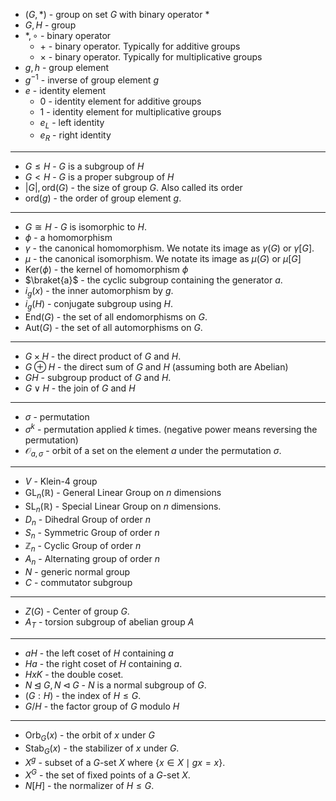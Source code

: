 * $(G,\ast)$ - group on set $G$ with binary operator $\ast$
* $G, H$ - group
* $\ast, \circ$ - binary operator
	* $+$ - binary operator. Typically for additive groups
	* $\times$ - binary operator. Typically for multiplicative groups
* $g, h$ - group element
* $g^{-1}$ - inverse of group element $g$
* $e$ - identity element
	* $0$ - identity element for additive groups
	* $1$ - identity element for multiplicative groups
	* $e_L$ - left identity
	* $e_R$ - right identity
***
* $G\le H$ - $G$ is a subgroup of $H$
* $G < H$ - $G$ is a proper subgroup of $H$
* $|G|, \text{ord}(G)$ - the size of group $G$. Also called its order
* $\text{ord}(g)$ - the order of group element $g$.
***
* $G \cong H$ - $G$ is isomorphic to $H$. 
* $\phi$ - a homomorphism
* $\gamma$ - the canonical homomorphism. We notate its image as $\gamma(G)$ or $\gamma[G]$.
* $\mu$ - the canonical isomorphism. We notate its image as $\mu(G)$ or $\mu[G]$
* $\text{Ker}(\phi)$ - the kernel of homomorphism $\phi$
* $\braket{a}$ - the cyclic subgroup containing the generator $a$.
* $i_g(x)$ - the inner automorphism by $g$.
* $i_g(H)$ - conjugate subgroup using $H$.
* $\text{End}(G)$ - the set of all endomorphisms on $G$. 
* $\text{Aut}(G)$ - the set of all automorphisms on $G$.
***
* $G\times H$ - the direct product of $G$ and $H$.
* $G\oplus H$ - the direct sum of $G$ and $H$ (assuming both are Abelian)
* $GH$ - subgroup product of $G$ and $H$.
* $G\vee H$ - the join of $G$ and $H$
***
* $\sigma$ - permutation
* $\sigma^k$ - permutation applied $k$ times. (negative power means reversing the permutation)
* $\mathcal{O}_{a,\sigma}$  - orbit of a set on the element $a$ under the permutation $\sigma$.
***
* $V$ - Klein-4 group
* $\text{GL}_n(\mathbb{R})$ - General Linear Group on $n$ dimensions
* $\text{SL}_n(\mathbb{R})$ - Special Linear Group on $n$ dimensions.
* $D_n$ - Dihedral Group of order $n$
* $S_n$ - Symmetric Group of order $n$
* $\mathbb{Z}_n$ - Cyclic Group of order $n$
* $A_n$ - Alternating group of order $n$
* $N$ - generic normal group
* $C$ - commutator subgroup
***
* $Z(G)$ - Center of group $G$.
* $A_T$ - torsion subgroup of abelian group $A$
***
* $aH$ - the left coset of $H$ containing $a$
* $Ha$ - the right coset of $H$ containing $a$.
* $HxK$ - the double coset.
* $N\unlhd G, N\lhd G$ - $N$ is a normal subgroup of $G$.  
* $(G:H)$ - the index of $H\le G$. 
* $G/H$ - the factor group of $G$ modulo $H$
***
 * $\text{Orb}_G(x)$ - the orbit of $x$ under $G$ 
 * $\text{Stab}_G(x)$ - the stabilizer of $x$ under $G$.
 * $X^g$ - subset of a $G$-set $X$ where $\{x\in X \mid  g x= x\}$. 
 * $X^G$ - the set of fixed points of a $G$-set $X$.
 * $N[H]$ - the normalizer of $H\le G$. 